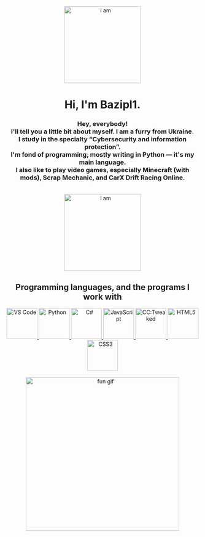 <div align="center">
  <img src="https://media.stickerswiki.app/foxflea/38698.512.webp" width="200" alt="i am">

  <h1>Hi, I'm Bazipl1.</h1>

  <h3>
    Hey, everybody!<br>
    I'll tell you a little bit about myself. I am a furry from Ukraine.<br>
    I study in the specialty “Cybersecurity and information protection”.<br>
    I'm fond of programming, mostly writing in Python — it's my main language.<br>
    I also like to play video games, especially Minecraft (with mods), Scrap Mechanic, and CarX Drift Racing Online.
  </h3>
</div>

<br>

<div align="center">
  <img src="https://media.stickerswiki.app/foxflea/38709.512.webp" width="200" alt="i am">
  
  <h2>Programming languages, and the programs I work with</h2>

  <a href="https://skillicons.dev/icons?i=vscode" target="_blank">
    <img src="https://skillicons.dev/icons?i=vscode" height="80" alt="VS Code" />
  </a>
  <a href="https://skillicons.dev/icons?i=py" target="_blank">
    <img src="https://skillicons.dev/icons?i=py" height="80" alt="Python" />
  </a>
  <a href="https://skillicons.dev/icons?i=cs" target="_blank">
    <img src="https://skillicons.dev/icons?i=cs" height="80" alt="C#" />
  </a>
  <a href="https://skillicons.dev/icons?i=js" target="_blank">
    <img src="https://skillicons.dev/icons?i=js" height="80" alt="JavaScript" />
  </a>
  <a href="https://tweaked.cc/pack-26318f36.png" target="_blank">
    <img src="https://tweaked.cc/pack-26318f36.png" height="80" alt="CC:Tweaked" />
  </a>
  <a href="https://upload.wikimedia.org/wikipedia/commons/6/61/HTML5_logo_and_wordmark.svg" target="_blank">
    <img src="https://upload.wikimedia.org/wikipedia/commons/6/61/HTML5_logo_and_wordmark.svg" height="80" alt="HTML5" />
  </a>
  <a href="https://upload.wikimedia.org/wikipedia/commons/d/d5/CSS3_logo_and_wordmark.svg" target="_blank">
    <img src="https://upload.wikimedia.org/wikipedia/commons/d/d5/CSS3_logo_and_wordmark.svg" height="80" alt="CSS3" />
  </a>
</div>

<br>

<div align="center">
  <img src="https://media.giphy.com/media/TnL9FjHPUrbu6phMRe/giphy.gif" width="400" alt="fun gif">
</div>
